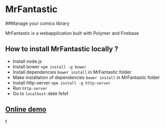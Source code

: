 # MrFantastic

##Manage your comics library

MrFantastic is a webapplication built with Polymer and Firebase

## How to install MrFantastic locally ?

* Install node.js
* Install bower `npm install -g bower`
* Install dependencies `bower install` in MrFantastic folder
* Make installation of dependencies `bower install` in MrFantastic folder
* Install http-server `npm install -g http-server`
* Run `http-server`
* Go to `localhost:8080`
fefef
## [Online demo](http://perruche.github.io/MrFantastic/)
f